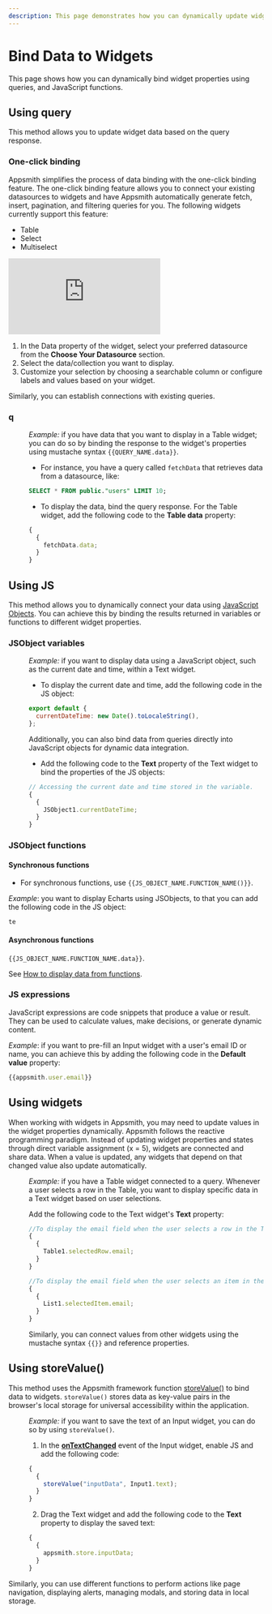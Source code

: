 ```yaml
---
description: This page demonstrates how you can dynamically update widget properties using queries, JavaScript functions, and setter methods.
---
```


# Bind Data to Widgets

This page shows how you can dynamically bind widget properties using queries, and JavaScript functions.

## Using query

This method allows you to update widget data based on the query response.

### One-click binding

Appsmith simplifies the process of data binding with the one-click binding feature. The one-click binding feature allows you to connect your existing datasources to widgets and have Appsmith automatically generate fetch, insert, pagination, and filtering queries for you. The following widgets currently support this feature:

- Table
- Select
- Multiselect

<div style={{ position: "relative", paddingBottom: "calc(50.520833333333336% + 41px)", height: "0", width: "100%" }}>
  <iframe src="https://demo.arcade.software/UoxpSP7leUynT4CaU0R6?embed" frameborder="0" loading="lazy" webkitallowfullscreen mozallowfullscreen allowfullscreen style={{ position: "absolute", top: "0", left: "0", width: "100%", height: "100%", colorScheme: "light" }} title="Appsmith | Connect Data">
  </iframe>
</div>


1. In the Data property of the widget, select your preferred datasource from the **Choose Your Datasource** section.
2. Select the data/collection you want to display.
3. Customize your selection by choosing a searchable column or configure labels and values based on your widget.

Similarly, you can establish connections with existing queries.

### q

<dd>

_Example:_ if you have data that you want to display in a Table widget; you can do so by binding the response to the widget's properties using mustache syntax `{{QUERY_NAME.data}}`.

- For instance, you have a query called `fetchData` that retrieves data from a datasource, like:

```sql
SELECT * FROM public."users" LIMIT 10;
```

- To display the data, bind the query response. For the Table widget, add the following code to the **Table data** property:

```js
{
  {
    fetchData.data;
  }
}
```

</dd>

## Using JS

This method allows you to dynamically connect your data using [JavaScript Objects](/core-concepts/writing-code/javascript-editor-beta). You can achieve this by binding the results returned in variables or functions to different widget properties.

### JSObject variables 

<dd>

_Example:_ if you want to display data using a JavaScript object, such as the current date and time, within a Text widget.

- To display the current date and time, add the following code in the JS object:

```js
export default {
  currentDateTime: new Date().toLocaleString(),
};
```

Additionally, you can also bind data from queries directly into JavaScript objects for dynamic data integration.

- Add the following code to the **Text** property of the Text widget to bind the properties of the JS objects:

```js
// Accessing the current date and time stored in the variable.
{
  {
    JSObject1.currentDateTime;
  }
}
```

</dd>

### JSObject functions

#### Synchronous functions

- For synchronous functions, use `{{JS_OBJECT_NAME.FUNCTION_NAME()}}`.

_Example_: you want to display Echarts using JSObjects, to that you can add the following code in the JS object:

```
te
```

#### Asynchronous functions

`{{JS_OBJECT_NAME.FUNCTION_NAME.data}}`.

See [How to display data from functions](/write-code/how-to-guides/display-data-from-functions).

### JS expressions

JavaScript expressions are code snippets that produce a value or result. They can be used to calculate values, make decisions, or generate dynamic content.

*Example*: if you want to pre-fill an Input widget with a user's email ID or name, you can achieve this by adding the following code in the **Default value** property:

```js
{{appsmith.user.email}}
```


## Using widgets

When working with widgets in Appsmith, you may need to update values in the widget properties dynamically. Appsmith follows the reactive programming paradigm. Instead of updating widget properties and states through direct variable assignment (x = 5), widgets are connected and share data. When a value is updated, any widgets that depend on that changed value also update automatically.

<dd>

_Example:_ if you have a Table widget connected to a query. Whenever a user selects a row in the Table, you want to display specific data in a Text widget based on user selections.

Add the following code to the Text widget's **Text** property:

```js
//To display the email field when the user selects a row in the Table widget, use:
{
  {
    Table1.selectedRow.email;
  }
}

//To display the email field when the user selects an item in the List widget, use:
{
  {
    List1.selectedItem.email;
  }
}
```

Similarly, you can connect values from other widgets using the mustache syntax `{{}}` and reference properties.

</dd>

## Using storeValue()

This method uses the Appsmith framework function [storeValue()](/reference/appsmith-framework/widget-actions/store-value) to bind data to widgets. `storeValue()` stores data as key-value pairs in the browser's local storage for universal accessibility within the application.

<dd>

_Example:_ if you want to save the text of an Input widget, you can do so by using `storeValue()`.

1. In the [**onTextChanged**](/reference/widgets/input#ontextchanged) event of the Input widget, enable JS and add the following code:

```js
{
  {
    storeValue("inputData", Input1.text);
  }
}
```

2. Drag the Text widget and add the following code to the **Text** property to display the saved text:

```js
{
  {
    appsmith.store.inputData;
  }
}
```

</dd>

Similarly, you can use different functions to perform actions like page navigation, displaying alerts, managing modals, and storing data in local storage.

